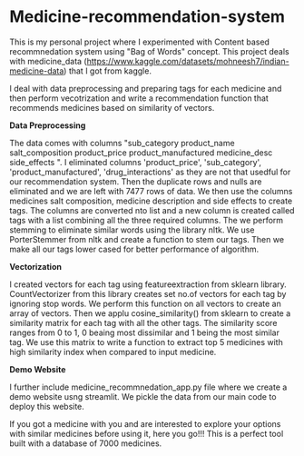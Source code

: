 # Medicine-recommendation-system

This is my personal project where I experimented with Content based recommnedation system using "Bag of Words" concept. This project deals with medicine_data (https://www.kaggle.com/datasets/mohneesh7/indian-medicine-data) that I got from kaggle. 

I deal with data preprocessing and preparing tags for each medicine and then perform vecotrization and write a recommendation function that recommends medicines based on similarity of vectors.

**Data Preprocessing**

The data comes with columns  "sub_category	product_name	salt_composition	product_price	product_manufactured	medicine_desc	side_effects ". I eliminated columns 'product_price', 'sub_category', 'product_manufactured', 'drug_interactions' as they are not that usedful for our recommendation system.
Then the duplicate rows and nulls are eliminated and we are left with 7477 rows of data. We then use the columns medicines salt composition, medicine description and side effects to create tags. The columns are converted nto list and a new column is created called tags with a list combining all the three required columns. The we perform stemming to eliminate similar words using the library nltk. We use PorterStemmer from nltk and create a function to stem our tags. Then we make all our tags lower cased for better performance of algorithm.

**Vectorization**

I created vectors for each tag using featureextraction from sklearn library. CountVectorizer from this library creates set no.of vectors for each tag by ignoring stop words. We perform this function on all vectors to create an array of vectors. Then we applu cosine_similarity() from sklearn to create a similarity matrix for each tag with all the other tags. The similarity score ranges from 0 to 1, 0 beaing most dissimilar and 1 being the most similar tag. We use this matrix to write a function to extract top 5 medicines with high similarity index when compared to input medicine.

**Demo Website**

I further include medicine_recommnedation_app.py file where we create a demo website usng streamlit. We pickle the data from our main code to deploy this website.

If you got a medicine with you and are interested to explore your options with similar medicines before using it, here you go!!!  This is a perfect tool built with a database of 7000 medicines.
